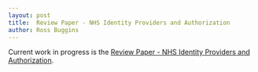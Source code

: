 ```yaml
---
layout: post
title:  Review Paper - NHS Identity Providers and Authorization
author: Ross Buggins
---
```

Current work in progress is the <a href="{% link digital-health-check/gp-integration-pull.md %}"> Review Paper - NHS Identity Providers and Authorization</a>.

